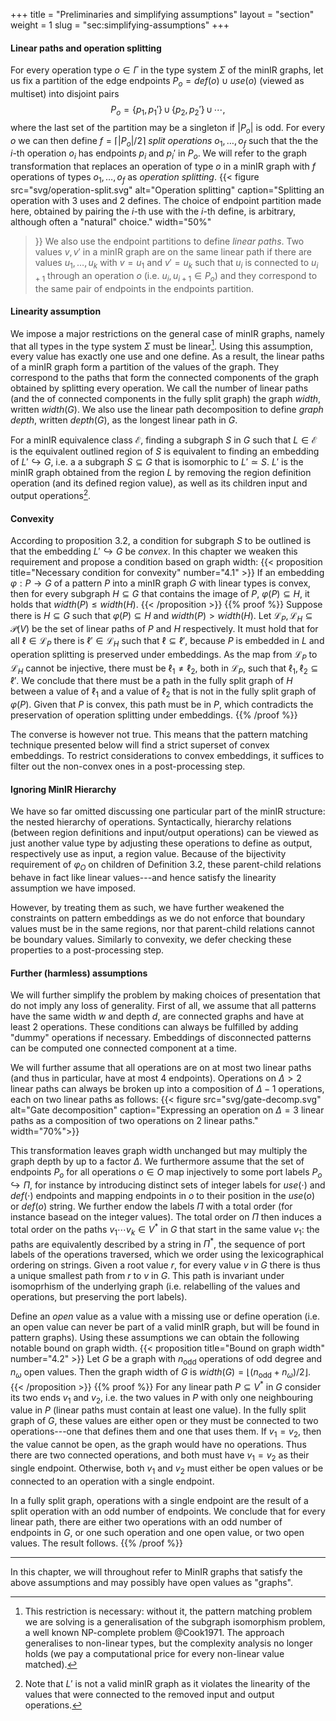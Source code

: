 +++
title = "Preliminaries and simplifying assumptions"
layout = "section"
weight = 1
slug = "sec:simplifying-assumptions"
+++
#### Linear paths and operation splitting
For every operation type $o \in \Gamma$ in the type system $\Sigma$ of the minIR graphs,
let us fix a partition of the edge endpoints $P_o = def(o) \cup use(o)$ (viewed as multiset)
into disjoint pairs $$P_o = \{p_1, p_1'\} \,\cup\, \{p_2, p_2'\} \,\cup\, \cdots,$$ where the last set of the
partition may be a singleton if $|P_o|$ is odd.
For every $o$ we can then define $f = \lceil |P_o| / 2 \rceil$ _split operations_ $o_1, \dots, o_f$ such that
the the $i$-th operation $o_i$ has endpoints $p_i$ and $p_i'$ in $P_o$.
We will refer to the graph transformation that replaces an operation of type $o$ in a minIR graph with
$f$ operations of types $o_1, \dots, o_f$ as _operation splitting_.
{{< figure
    src="svg/operation-split.svg"
    alt="Operation splitting"
    caption="Splitting an operation with 3 uses and 2 defines. The choice of endpoint partition made here, obtained by pairing the $i$-th use with the $i$-th define, is arbitrary, although often a \"natural\" choice."
    width="50%"
>}}
We also use the endpoint partitions to define _linear paths_.
Two values $v, v'$ in a minIR graph are on the same linear path if there are
values $u_1, \dots, u_k$ with $v = u_1$ and $v' = u_k$ such that $u_i$
is connected to $u_{i+1}$ through an operation $o$
(i.e. $u_i, u_{i+1} \in P_o$)
and they correspond to the same pair of endpoints in the endpoints partition.

#### Linearity assumption
We impose a major restrictions on the general case of minIR graphs,
namely that all types in the type system $\Sigma$ must be
linear[^graphiso].
Using this assumption, every value has exactly one use and one define.
As a result, the linear paths of a minIR graph form a partition of the values of the graph.
They correspond to the paths that form the connected components of the graph
obtained by splitting every operation.
We call the number of linear paths (and the of connected components in the fully split
graph) the graph _width_, written $width(G)$.
We also use the linear path decomposition to define _graph depth_, written $depth(G)$,
as the longest linear path in $G$.
[^graphiso]: This restriction is necessary: without it, the pattern matching
problem we are solving is a generalisation of the subgraph isomorphism problem,
a well known NP-complete problem @Cook1971.
The approach generalises to non-linear types, but the complexity analysis no
longer holds (we pay a computational price for every non-linear value matched).

For a minIR equivalence class $\mathcal{E}$, finding a subgraph $S$ in $G$
such that $L \in \mathcal{E}$ is the equivalent outlined region of $S$ is
equivalent to finding an embedding of $L' \hookrightarrow G$, i.e.
a a subgraph $S \subseteq G$ that is isomorphic to $L' \simeq S$.
$L'$ is the minIR
graph obtained from the region $L$ by removing the region definition operation
(and its defined region value), as well as its children input and output operations[^notvalid].
[^notvalid]: Note that $L'$ is not a valid minIR graph as it violates the linearity of
the values that were connected to the removed input and output operations.

#### Convexity
According to proposition 3.2, a condition for subgraph $S$ to be outlined
is that the embedding $L' \hookrightarrow G$ be _convex_.
In this chapter we weaken this requirement and propose a condition based
on graph width:
{{< proposition title="Necessary condition for convexity" number="4.1" >}}
If an embedding $\varphi: P \to G$ of a pattern $P$ into a minIR graph $G$ with linear
types is convex, then
for every subgraph $H \subseteq G$
that contains the image of $P$, $\varphi(P) \subseteq H$,
it holds that $width(P) \leq width(H).$
{{< /proposition >}}
{{% proof %}}
Suppose there is $H \subseteq G$ such that $\varphi(P) \subseteq H$
and $width(P) > width(H)$.
Let $\mathcal{L}_P, \mathcal{L}_H \subseteq \mathcal{P}(V)$ be the set of
linear paths of $P$ and $H$ respectively.
It must hold that for all $\ell \in \mathcal{L}_P$ there is
$\ell' \in \mathcal{L}_H$ such that $\ell \subseteq \ell'$, because
$P$ is embedded in $L$ and operation splitting is preserved under embeddings.
As the map from $\mathcal{L}_P$ to $\mathcal{L}_H$ cannot be injective, there
must be $\ell_1 \neq \ell_2$, both in $\mathcal{L}_P$, such that $\ell_1, \ell_2 \subseteq \ell'$.
We conclude that there must be a path in the fully split graph of $H$
between a value of $\ell_1$ and a value of $\ell_2$
that is not in the fully split graph of $\varphi(P)$.
Given that $P$ is convex, this path must be in $P$, which contradicts the preservation of operation
splitting under embeddings.
{{% /proof %}}

The converse is however not true.
This means that the pattern matching technique presented below will find
a strict superset of convex embeddings. To restrict considerations to
convex embeddings, it suffices to filter out the non-convex ones in a
post-processing step.

#### Ignoring MinIR Hierarchy

We have so far omitted discussing one particular part of the minIR structure:
the nested hierarchy of operations.
Syntactically, hierarchy relations (between region definitions and input/output operations)
can be viewed as just another value type by adjusting these operations
to define as output, respectively use as input, a region value.
Because of the bijectivity requirement of $\varphi_O$ on children
of Definition 3.2, these parent-child relations behave in fact like linear
values---and hence satisfy the linearity assumption we have imposed.

However, by treating them as such, we have further weakened the constraints
on pattern embeddings as we do not enforce that boundary values must be in
the same regions, nor that parent-child relations cannot be boundary values.
Similarly to convexity, we defer checking these properties to a post-processing
step.

#### Further (harmless) assumptions

We will further simplify the problem by making choices of presentation that do not imply any loss of generality.
First of all, we assume that all patterns have the same width $w$ and depth $d$,
are connected graphs and have at least 2 operations.
These conditions can always be fulfilled by adding "dummy" operations if necessary.
Embeddings of disconnected patterns can be computed one connected component at a time.

We will further assume that all operations are on at most two linear paths (and thus in particular,
have at most 4 endpoints).
Operations on $\Delta > 2$ linear paths can always be broken up into a composition of $\Delta-1$ operations,
each on two linear paths as follows:
{{< figure
    src="svg/gate-decomp.svg"
    alt="Gate decomposition"
    caption="Expressing an operation on $\Delta = 3$ linear paths as a composition of two operations on 2 linear paths." width="70%">}}

This transformation leaves graph width unchanged but may multiply the
graph depth by up to a factor $\Delta$.
We furthermore assume that the set of endpoints $P_o$ for all operations $o \in O$
map injectively to some port labels $P_o \hookrightarrow \Pi$,
for instance by introducing distinct sets of integer labels
for $use(\cdot)$ and $def(\cdot)$ endpoints and mapping endpoints in $o$ to
their position in the $use(o)$ or $def(o)$ string.
We further endow the labels $\Pi$ with a total order (for instance basead on the integer values).
The total order on $\Pi$ then induces a total order on the paths $v_1\cdots v_k \in V^\ast$
in $G$ that start in the same value $v_1$:
the paths are equivalently described by a string in $\Pi^\ast$, the sequence of port labels
of the operations traversed,
which we order using the lexicographical ordering on strings.
Given a root value $r$, for every value $v$ in $G$ there is thus a unique smallest
path from $r$ to $v$ in $G$.
This path is invariant under isomoprhism of the underlying graph
(i.e. relabelling of the values and operations, but preserving the port labels).

Define an _open_ value as a value with a missing use or define operation (i.e.
an open value can never be part of a valid minIR graph, but will be found in
pattern graphs).
Using these assumptions we can obtain the following notable bound on graph width.
{{< proposition title="Bound on graph width" number="4.2" >}}
Let $G$ be a graph with $n_\textrm{odd}$ operations of odd degree
and $n_\omega$ open values.
Then the graph width of $G$ is $width(G) = \lfloor(n_\textrm{odd} + n_\omega) / 2\rfloor$.
{{< /proposition >}}
{{% proof %}}
For any linear path $P \subseteq V^\ast$ in $G$ consider its two ends $v_1$ and $v_2$, i.e.
the two values in $P$ with only one neighbouring value in $P$
(linear paths must contain at least one value).
In the fully split graph of $G$, these values are either open or they must be connected to
two operations---one that defines them and one that uses them.
If $v_1 = v_2$, then the value cannot be open, as the graph would have no operations.
Thus there are two connected operations, and both must have $v_1 = v_2$ as their single endpoint.
Otherwise, both $v_1$ and $v_2$ must either be open values or be connected to an operation with a single endpoint.

In a fully split graph, operations with a single endpoint are the
result of a split operation with an odd number of endpoints.
We conclude that for every linear path, there are either two operations
with an odd number of endpoints in $G$, or one such operation and one open value,
or two open values.
The result follows.
{{% /proof %}}

---

In this chapter, we will throughout refer to MinIR graphs that satisfy the
above assumptions and may possibly have open values as "graphs".
